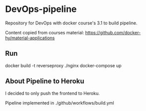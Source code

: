 # DevOps-pipeline
Repository for DevOps with docker course's 3.1 to build pipeline.

Content copied from courses material: https://github.com/docker-hy/material-applications

## Run

docker build -t reverseproxy ./nginx
docker-compose up

## About Pipeline to Heroku
I decided to only push the frontend to Heroku.

Pipeline implemented in ./github/workflows/build.yml